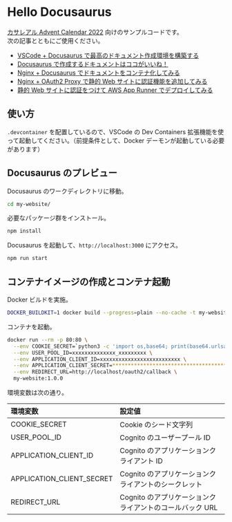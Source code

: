 # Hello Docusaurus

[カサレアル Advent Calendar 2022](https://qiita.com/advent-calendar/2022/casareal) 向けのサンプルコードです。<br>
次の記事とともにご使用ください。

* [VSCode + Docusaurus で最高のドキュメント作成環境を構築する](https://zenn.dev/casa_snona/articles/vscode-docusaurus-local-env)
* [Docusaurus で作成するドキュメントはココがいいね！](https://zenn.dev/casa_snona/articles/docusaurus-is-good-here)
* [Nginx + Docusaurus でドキュメントをコンテナ化してみる](https://zenn.dev/casa_snona/articles/containerize-docusaurus)
* [Nginx + OAuth2 Proxy で静的 Web サイトに認証機能を追加してみる](https://zenn.dev/casa_snona/articles/nginx-with-oauth2-proxy)
* [静的 Web サイトに認証をつけて AWS App Runner でデプロイしてみる](https://zenn.dev/casa_snona/articles/deploy-static-website-with-aws-app-runner)

## 使い方

`.devcontainer` を配置しているので、VSCode の Dev Containers 拡張機能を使って起動してください。（前提条件として、Docker デーモンが起動している必要があります）

## Docusaurus のプレビュー

Docusaurus のワークディレクトリに移動。

```bash
cd my-website/
```

必要なパッケージ群をインストール。

```bash
npm install
```

Docusaurus を起動して、`http://localhost:3000` にアクセス。

```bash
npm run start
```

## コンテナイメージの作成とコンテナ起動

Docker ビルドを実施。

```bash
DOCKER_BUILDKIT=1 docker build --progress=plain --no-cache -t my-website:1.0.0 .
```

コンテナを起動。

```bash
docker run --rm -p 80:80 \
  --env COOKIE_SECRET=`python3 -c 'import os,base64; print(base64.urlsafe_b64encode(os.urandom(32)).decode())'` \
  --env USER_POOL_ID=xxxxxxxxxxxxxx_xxxxxxxxx \
  --env APPLICATION_CLIENT_ID=xxxxxxxxxxxxxxxxxxxxxxxxxx \
  --env APPLICATION_CLIENT_SECRET=*************************************************** \
  --env REDIRECT_URL=http://localhost/oauth2/callback \
  my-website:1.0.0
```

環境変数は次の通り。

| 環境変数                  | 設定値                                                   |
| :------------------------ | :------------------------------------------------------- |
| COOKIE_SECRET             | Cookie のシード文字列                                    |
| USER_POOL_ID              | Cognito のユーザープール ID                              |
| APPLICATION_CLIENT_ID     | Cognito のアプリケーションクライアント ID                |
| APPLICATION_CLIENT_SECRET | Cognito のアプリケーションクライアントのシークレット     |
| REDIRECT_URL              | Cognito のアプリケーションクライアントのコールバック URL |
